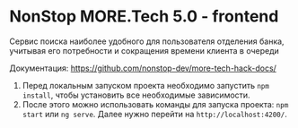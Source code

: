 # NonStop MORE.Tech 5.0 - frontend

Сервис поиска наиболее удобного для пользователя отделения банка, учитывая его потребности и сокращения времени клиента в очереди

Документация: https://github.com/nonstop-dev/more-tech-hack-docs/

1. Перед локальным запуском проекта необходимо запустить `npm install`, чтобы установить все необходимые зависимости.
2. После этого можно использовать команды для запуска проекта: `npm start` или `ng serve`. Далее нужно перейти на `http://localhost:4200/`.
